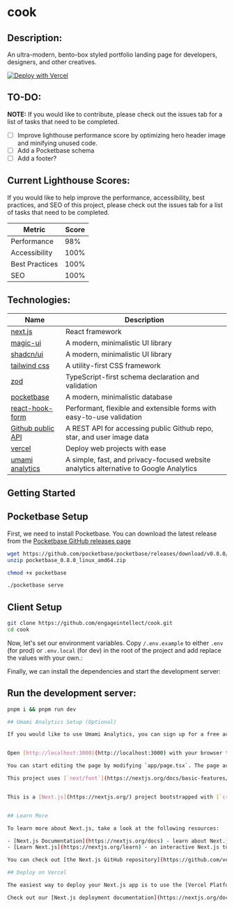 # cook

## Description:

An ultra-modern, bento-box styled portfolio landing page for developers, designers, and other creatives.

[![Deploy with Vercel](https://vercel.com/button)](https://vercel.com/new/clone?repository-url=https%3A%2F%2Fgithub.com%2Fengageintellect%2Fcook.git)

## TO-DO:

**NOTE:** If you would like to contribute, please check out the issues tab for a list of tasks that need to be completed.

- [ ] Improve lighthouse performance score by optimizing hero header image and minifying unused code.
- [ ] Add a Pocketbase schema
- [ ] Add a footer?

## Current Lighthouse Scores:

If you would like to help improve the performance, accessibility, best practices, and SEO of this project, please check out the issues tab for a list of tasks that need to be completed.

| Metric         | Score |
| -------------- | ----- |
| Performance    | 98%   |
| Accessibility  | 100%  |
| Best Practices | 100%  |
| SEO            | 100%  |

## Technologies:

| Name                                                                       | Description                                                                           |
| -------------------------------------------------------------------------- | ------------------------------------------------------------------------------------- |
| [next.js](https://nextjs.org/)                                             | React framework                                                                       |
| [magic-ui](https://magicui.design)                                         | A modern, minimalistic UI library                                                     |
| [shadcn/ui](https://ui.shadcn.com/)                                        | A modern, minimalistic UI library                                                     |
| [tailwind css](https://tailwindcss.com)                                    | A utility-first CSS framework                                                         |
| [zod](https://zod.dev)                                                     | TypeScript-first schema declaration and validation                                    |
| [pocketbase](https://pocketbase.io)                                        | A modern, minimalistic database                                                       |
| [react-hook-form](https://www.react-hook-form.com/)                        | Performant, flexible and extensible forms with easy-to-use validation                 |
| [Github public API](https://docs.github.com/en/rest?apiVersion=2022-11-28) | A REST API for accessing public Github repo, star, and user image data                |
| [vercel](https://vercel.com)                                               | Deploy web projects with ease                                                         |
| [umami analytics](https://umami.is/)                                       | A simple, fast, and privacy-focused website analytics alternative to Google Analytics |

## Getting Started

## Pocketbase Setup

First, we need to install Pocketbase. You can download the latest release from the [Pocketbase GitHub releases page](https://github.com/pocketbase/pocketbase/releases)

```bash
wget https://github.com/pocketbase/pocketbase/releases/download/v0.8.0/pocketbase_0.8.0_linux_amd64.zip
unzip pocketbase_0.8.0_linux_amd64.zip
```

```bash
chmod +x pocketbase
```

```bash
./pocketbase serve
```

## Client Setup

```bash
git clone https://github.com/engageintellect/cook.git
cd cook
```

Now, let's set our environment variables. Copy `/.env.example` to either `.env` (for prod) or `.env.local` (for dev) in the root of the project and add replace the values with your own.:

Finally, we can install the dependencies and start the development server:

## Run the development server:

```bash
pnpm i && pnpm run dev

## Umami Analytics Setup (Optional)

If you would like to use Umami Analytics, you can sign up for a free account at [umami.is](https://umami.is/). Once you have signed up, you can add your Umami Analytics tracking code to the `app/layout.tsx` file.


Open [http://localhost:3000](http://localhost:3000) with your browser to see the result.

You can start editing the page by modifying `app/page.tsx`. The page auto-updates as you edit the file.

This project uses [`next/font`](https://nextjs.org/docs/basic-features/font-optimization) to automatically optimize and load Inter, a custom Google Font.


This is a [Next.js](https://nextjs.org/) project bootstrapped with [`create-next-app`](https://github.com/vercel/next.js/tree/canary/packages/create-next-app).


## Learn More

To learn more about Next.js, take a look at the following resources:

- [Next.js Documentation](https://nextjs.org/docs) - learn about Next.js features and API.
- [Learn Next.js](https://nextjs.org/learn) - an interactive Next.js tutorial.

You can check out [the Next.js GitHub repository](https://github.com/vercel/next.js/) - your feedback and contributions are welcome!

## Deploy on Vercel

The easiest way to deploy your Next.js app is to use the [Vercel Platform](https://vercel.com/new?utm_medium=default-template&filter=next.js&utm_source=create-next-app&utm_campaign=create-next-app-readme) from the creators of Next.js.

Check out our [Next.js deployment documentation](https://nextjs.org/docs/deployment) for more details.
```
